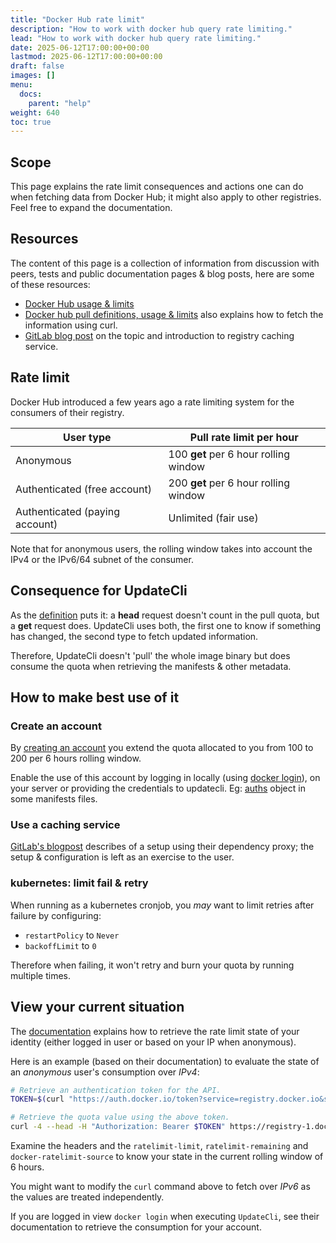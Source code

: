 ```yaml
---
title: "Docker Hub rate limit"
description: "How to work with docker hub query rate limiting."
lead: "How to work with docker hub query rate limiting."
date: 2025-06-12T17:00:00+00:00
lastmod: 2025-06-12T17:00:00+00:00
draft: false
images: []
menu:
  docs:
    parent: "help"
weight: 640
toc: true
---
```

## Scope

This page explains the rate limit consequences and actions one can do when fetching data from Docker Hub; it might also apply to other registries. Feel free to expand the documentation.

## Resources

The content of this page is a collection of information from discussion with peers, tests and public documentation pages & blog posts, here are some of these resources:

- [Docker Hub usage & limits](https://docs.docker.com/docker-hub/usage/)
- [Docker hub pull definitions, usage & limits](https://docs.docker.com/docker-hub/usage/pulls/) also explains how to fetch the information using curl.
- [GitLab blog post](https://about.gitlab.com/blog/2025/03/24/prepare-now-docker-hub-rate-limits-will-impact-gitlab-ci-cd/) on the topic and introduction to registry caching service.

## Rate limit

Docker Hub introduced a few years ago a rate limiting system for the consumers of their registry.

| User type | Pull rate limit per hour |
|-----------|--------------------------|
| Anonymous | 100 **get** per 6 hour rolling window |
| Authenticated (free account) | 200 **get** per 6 hour rolling window |
| Authenticated (paying account) | Unlimited (fair use) |

Note that for anonymous users, the rolling window takes into account the IPv4 or the IPv6/64 subnet of the consumer.

## Consequence for UpdateCli

As the [definition](https://docs.docker.com/docker-hub/usage/pulls/#pull-definition) puts it: a **head** request doesn't count in the pull quota, but a **get** request does. UpdateCli uses both, the first one to know if something has changed, the second type to fetch updated information.

Therefore, UpdateCli doesn't 'pull' the whole image binary but does consume the quota when retrieving the manifests & other metadata.

## How to make best use of it

### Create an account

By [creating an account](https://docs.docker.com/accounts/create-account/) you extend the quota allocated to you from 100 to 200 per 6 hours rolling window.

Enable the use of this account by logging in locally (using [docker login](https://docs.docker.com/reference/cli/docker/login/)), on your server or providing the credentials to updatecli. Eg: [auths](https://www.updatecli.io/docs/plugins/autodiscovery/dockerfile/#_parameters) object in some manifests files.

### Use a caching service

[GitLab's blogpost](https://about.gitlab.com/blog/2025/03/24/prepare-now-docker-hub-rate-limits-will-impact-gitlab-ci-cd/) describes of a setup using their dependency proxy; the setup & configuration is left as an exercise to the user.

### kubernetes: limit fail & retry

When running as a kubernetes cronjob, you *may* want to limit retries after failure by configuring:

- `restartPolicy` to `Never`
- `backoffLimit` to `0`

Therefore when failing, it won't retry and burn your quota by running multiple times.

## View your current situation

The [documentation](https://docs.docker.com/docker-hub/usage/pulls/#view-pull-rate-and-limit) explains how to retrieve the rate limit state of your identity (either logged in user or based on your IP when anonymous).

Here is an example (based on their documentation) to evaluate the state of an *anonymous* user's consumption over *IPv4*:

```bash
# Retrieve an authentication token for the API.
TOKEN=$(curl "https://auth.docker.io/token?service=registry.docker.io&scope=repository:ratelimitpreview/test:pull" | jq -r .token)
```

```bash
# Retrieve the quota value using the above token.
curl -4 --head -H "Authorization: Bearer $TOKEN" https://registry-1.docker.io/v2/ratelimitpreview/test/manifests/latest
```

Examine the headers and the `ratelimit-limit`, `ratelimit-remaining` and `docker-ratelimit-source` to know your state in the current rolling window of 6 hours.

You might want to modify the `curl` command above to fetch over *IPv6* as the values are treated independently.

If you are logged in view `docker login` when executing `UpdateCli`, see their documentation to retrieve the consumption for your account.
